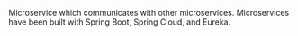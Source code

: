 Microservice which communicates with other microservices. Microservices have been built with Spring Boot, Spring Cloud, and Eureka.
